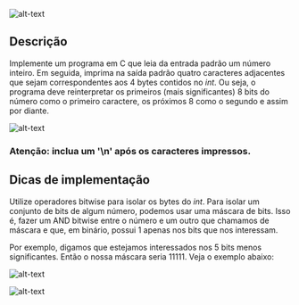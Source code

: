 ![alt-text](https://github.com/niicao/USP/blob/main/Laborat%C3%B3rio%20de%20ICC%20(Laboratory%20of%20Computer%20Science%20Introduction)/Lista%201/Apenas%20Bits/Descricao_apenasbits.png)

## Descrição
Implemente um programa em C que leia da entrada padrão um número inteiro. Em seguida, imprima na saída padrão quatro caracteres adjacentes que sejam correspondentes aos 4 bytes contidos no *int*. Ou seja, o programa deve reinterpretar os primeiros (mais significantes) 8 bits do número como o primeiro caractere, os próximos 8 como o segundo e assim por diante.

![alt-text](https://github.com/niicao/USP/blob/main/Laborat%C3%B3rio%20de%20ICC%20(Laboratory%20of%20Computer%20Science%20Introduction)/Lista%201/Apenas%20Bits/apenas%20bit%200.png)

### Atenção: inclua um '\n' após os caracteres impressos.

## Dicas de implementação
Utilize operadores bitwise para isolar os bytes do *int*. Para isolar um conjunto de bits de algum número, podemos usar uma máscara de bits. Isso é, fazer um AND bitwise entre o número e um outro que chamamos de máscara e que, em binário, possui 1 apenas nos bits que nos interessam.

Por exemplo, digamos que estejamos interessados nos 5 bits menos significantes. Então o nossa máscara seria 11111. Veja o exemplo abaixo:

![alt-text](https://github.com/niicao/USP/blob/main/Laborat%C3%B3rio%20de%20ICC%20(Laboratory%20of%20Computer%20Science%20Introduction)/Lista%201/Apenas%20Bits/apenas%20bits%201.png)

![alt-text](https://github.com/niicao/USP/blob/main/Laborat%C3%B3rio%20de%20ICC%20(Laboratory%20of%20Computer%20Science%20Introduction)/Lista%201/Apenas%20Bits/apenas%20bits%202.png)
